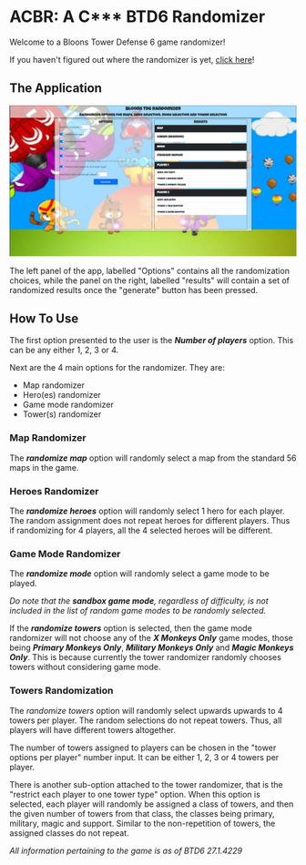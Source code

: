 # ACBR: A C*** BTD6 Randomizer

Welcome to a Bloons Tower Defense 6 game randomizer!

If you haven't figured out where the randomizer is yet, [click here](https://maquarocket.github.io/btd6randomizer/ "whysnakes and maquarocket present ACBR: A C*** BTD6 Randomizer")!

## The Application

![Image of the Bloons Tower Defense 6 Randomizer with generated results for 2 players, a random map, game mode and heroes and 2 towers for each player](./docs/app_screenshot.png?raw=true "App Screenshot")

The left panel of the app, labelled "Options" contains all the randomization choices, while the panel on the right, labelled "results" will contain a set of randomized results once the "generate" button has been pressed.

## How To Use

The first option presented to the user is the **_Number of players_** option. This can be any either 1, 2, 3 or 4.

Next are the 4 main options for the randomizer. They are:
- Map randomizer
- Hero(es) randomizer
- Game mode randomizer
- Tower(s) randomizer

### Map Randomizer

The **_randomize map_** option will randomly select a map from the standard 56 maps in the game.

### Heroes Randomizer

The **_randomize heroes_** option will randomly select 1 hero for each player. The random assignment does not repeat heroes for different players. Thus if randomizing for 4 players, all the 4 selected heroes will be different.

### Game Mode Randomizer

The **_randomize mode_** option will randomly select a game mode to be played.

_Do note that the **sandbox game mode**, regardless of difficulty, is not included in the list of random game modes to be randomly selected._

If the **_randomize towers_** option is selected, then the game mode randomizer will not choose any of the **_X Monkeys Only_** game modes, those being **_Primary Monkeys Only_**, **_Military Monkeys Only_** and **_Magic Monkeys Only_**. This is because currently the tower randomizer randomly chooses towers without considering game mode.

### Towers Randomization

The _randomize towers_ option will randomly select upwards upwards to 4 towers per player. The random selections do not repeat towers. Thus, all players will have different towers altogether.

The number of towers assigned to players can be chosen in the "tower options per player" number input. It can be either 1, 2, 3 or 4 towers per player.

There is another sub-option attached to the tower randomizer, that is the "restrict each player to one tower type" option. When this option is selected, each player will randomly be assigned a class of towers, and then the given number of towers from that class, the classes being primary, military, magic and support. Similar to the non-repetition of towers, the assigned classes do not repeat.



_All information pertaining to the game is as of BTD6 27.1.4229_
